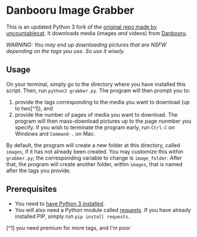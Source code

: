 # Danbooru Image Grabber

This is an updated Python 3 fork of the [original repo made by uncountablecat](https://github.com/uncountablecat/danbooru-grabber). It downloads media (images *and* videos) from [Danbooru](https://danbooru.donmai.us/).

*WARNING: You may end up downloading pictures that are NSFW depending on the tags you use. So use it wisely.*

## Usage

On your terminal, simply go to the directory where you have installed this script. Then, run `python3 grabber.py`. The program will then prompt you to:
1. provide the tags corresponding to the media you want to download (up to two[^1]), and
2. provide the number of pages of media you want to download.
The program will then mass-download pictures up to the page nunmber you specify. If you wish to terminate the program early, run `Ctrl-C` on Windows and `Command-.` on Mac.

By default, the program will create a new folder at this directory, called `images`, if it has not already been created. You may customize this within `grabber.py`; the corresponding variable to change is `image_folder`. After that, the program will create another folder, within `images`, that is named after the tags you provide.

## Prerequisites
- You need to [have Python 3 installed](https://www.python.org/downloads/).
- You will also need a Python module called [requests](http://docs.python-requests.org/en/latest/). If you have already installed PIP, simply run `pip install requests`.

[^1] you need premium for more tags, and I'm poor